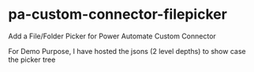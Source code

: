 # pa-custom-connector-filepicker
Add a File/Folder Picker for Power Automate Custom Connector

For Demo Purpose, I have hosted the jsons (2 level depths) to show case the picker tree
